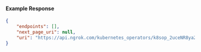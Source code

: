 <!-- Code generated for API Clients. DO NOT EDIT. -->

#### Example Response

```json
{
	"endpoints": [],
	"next_page_uri": null,
	"uri": "https://api.ngrok.com/kubernetes_operators/k8sop_2uceNR8ya2K6fMigeQoyy6tsFqv/bound_endpoints"
}
```
